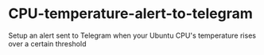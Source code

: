 # CPU-temperature-alert-to-telegram
Setup an alert sent to Telegram when your Ubuntu CPU's temperature rises over a certain threshold
